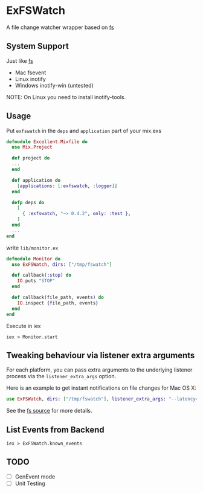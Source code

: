 ExFSWatch
=========

A file change watcher wrapper based on [fs](https://github.com/synrc/fs)

## System Support

Just like [fs](https://github.com/synrc/fs#backends)

- Mac fsevent
- Linux inotify
- Windows inotify-win (untested)

NOTE: On Linux you need to install inotify-tools.

## Usage

Put `exfswatch` in the `deps` and `application` part of your mix.exs

``` elixir
defmodule Excellent.Mixfile do
  use Mix.Project

  def project do
  ...
  end

  def application do
    [applications: [:exfswatch, :logger]]
  end

  defp deps do
    [
      { :exfswatch, "~> 0.4.2", only: :test },
    ]
  end
  ...
end
```

write `lib/monitor.ex`

```elixir
defmodule Monitor do
  use ExFSWatch, dirs: ["/tmp/fswatch"]

  def callback(:stop) do
    IO.puts "STOP"
  end

  def callback(file_path, events) do
    IO.inspect {file_path, events}
  end
end
```

Execute in iex

```shell
iex > Monitor.start
```

## Tweaking behaviour via listener extra arguments

For each platform, you can pass extra arguments to the underlying listener process via the `listener_extra_args` option.

Here is an example to get instant notifications on file changes for Mac OS X:

```elixir
use ExFSWatch, dirs: ["/tmp/fswatch"], listener_extra_args: "--latency=0.0"
```

See the [fs source](https://github.com/synrc/fs/tree/master/c_src) for more details.

## List Events from Backend

```shell
iex > ExFSWatch.known_events
```

## TODO

- [ ] GenEvent mode
- [ ] Unit Testing
